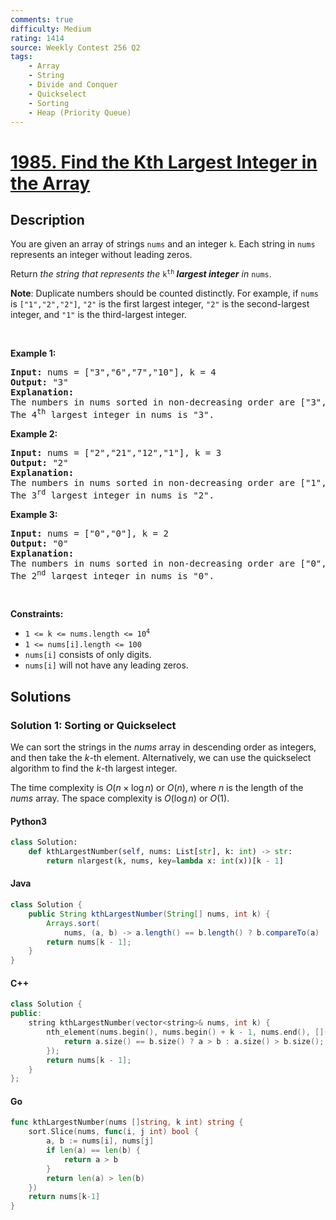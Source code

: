 ```yaml
---
comments: true
difficulty: Medium
rating: 1414
source: Weekly Contest 256 Q2
tags:
    - Array
    - String
    - Divide and Conquer
    - Quickselect
    - Sorting
    - Heap (Priority Queue)
---
```


<!-- problem:start -->

# [1985. Find the Kth Largest Integer in the Array](https://leetcode.com/problems/find-the-kth-largest-integer-in-the-array)

## Description

<!-- description:start -->

<p>You are given an array of strings <code>nums</code> and an integer <code>k</code>. Each string in <code>nums</code> represents an integer without leading zeros.</p>

<p>Return <em>the string that represents the </em><code>k<sup>th</sup></code><em><strong> largest integer</strong> in </em><code>nums</code>.</p>

<p><strong>Note</strong>: Duplicate numbers should be counted distinctly. For example, if <code>nums</code> is <code>[&quot;1&quot;,&quot;2&quot;,&quot;2&quot;]</code>, <code>&quot;2&quot;</code> is the first largest integer, <code>&quot;2&quot;</code> is the second-largest integer, and <code>&quot;1&quot;</code> is the third-largest integer.</p>

<p>&nbsp;</p>
<p><strong class="example">Example 1:</strong></p>

<pre>
<strong>Input:</strong> nums = [&quot;3&quot;,&quot;6&quot;,&quot;7&quot;,&quot;10&quot;], k = 4
<strong>Output:</strong> &quot;3&quot;
<strong>Explanation:</strong>
The numbers in nums sorted in non-decreasing order are [&quot;3&quot;,&quot;6&quot;,&quot;7&quot;,&quot;10&quot;].
The 4<sup>th</sup> largest integer in nums is &quot;3&quot;.
</pre>

<p><strong class="example">Example 2:</strong></p>

<pre>
<strong>Input:</strong> nums = [&quot;2&quot;,&quot;21&quot;,&quot;12&quot;,&quot;1&quot;], k = 3
<strong>Output:</strong> &quot;2&quot;
<strong>Explanation:</strong>
The numbers in nums sorted in non-decreasing order are [&quot;1&quot;,&quot;2&quot;,&quot;12&quot;,&quot;21&quot;].
The 3<sup>rd</sup> largest integer in nums is &quot;2&quot;.
</pre>

<p><strong class="example">Example 3:</strong></p>

<pre>
<strong>Input:</strong> nums = [&quot;0&quot;,&quot;0&quot;], k = 2
<strong>Output:</strong> &quot;0&quot;
<strong>Explanation:</strong>
The numbers in nums sorted in non-decreasing order are [&quot;0&quot;,&quot;0&quot;].
The 2<sup>nd</sup> largest integer in nums is &quot;0&quot;.
</pre>

<p>&nbsp;</p>
<p><strong>Constraints:</strong></p>

<ul>
	<li><code>1 &lt;= k &lt;= nums.length &lt;= 10<sup>4</sup></code></li>
	<li><code>1 &lt;= nums[i].length &lt;= 100</code></li>
	<li><code>nums[i]</code> consists of only digits.</li>
	<li><code>nums[i]</code> will not have any leading zeros.</li>
</ul>

<!-- description:end -->

## Solutions

<!-- solution:start -->

### Solution 1: Sorting or Quickselect

We can sort the strings in the $\textit{nums}$ array in descending order as integers, and then take the $k$-th element. Alternatively, we can use the quickselect algorithm to find the $k$-th largest integer.

The time complexity is $O(n \times \log n)$ or $O(n)$, where $n$ is the length of the $\textit{nums}$ array. The space complexity is $O(\log n)$ or $O(1)$.

<!-- tabs:start -->

#### Python3

```python
class Solution:
    def kthLargestNumber(self, nums: List[str], k: int) -> str:
        return nlargest(k, nums, key=lambda x: int(x))[k - 1]
```

#### Java

```java
class Solution {
    public String kthLargestNumber(String[] nums, int k) {
        Arrays.sort(
            nums, (a, b) -> a.length() == b.length() ? b.compareTo(a) : b.length() - a.length());
        return nums[k - 1];
    }
}
```

#### C++

```cpp
class Solution {
public:
    string kthLargestNumber(vector<string>& nums, int k) {
        nth_element(nums.begin(), nums.begin() + k - 1, nums.end(), [](const string& a, const string& b) {
            return a.size() == b.size() ? a > b : a.size() > b.size();
        });
        return nums[k - 1];
    }
};
```

#### Go

```go
func kthLargestNumber(nums []string, k int) string {
	sort.Slice(nums, func(i, j int) bool {
		a, b := nums[i], nums[j]
		if len(a) == len(b) {
			return a > b
		}
		return len(a) > len(b)
	})
	return nums[k-1]
}
```

<!-- tabs:end -->

<!-- solution:end -->

<!-- problem:end -->

